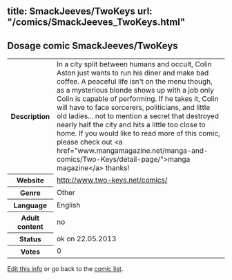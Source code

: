 title: SmackJeeves/TwoKeys
url: "/comics/SmackJeeves_TwoKeys.html"
---
Dosage comic SmackJeeves/TwoKeys
-----------------------------------------

<p id="msg"></p>
<script type="text/javascript">
if (window.location.search === '?edit_info_mail=sent_ok') {
  var elem = document.getElementById("msg");
  elem.innerHTML = 'Edited information sucessfully sent for review, which is usually done daily. Thanks!';
  elem.className = 'ok';
}
</script>
<table class="comicinfo">
<tr>
<th>Description</th><td>In a city split between humans and occult, Colin Aston just wants to run his diner and make bad coffee. A peaceful life isn't on the menu though, as a mysterious blonde shows up with a job only Colin is capable of performing. If he takes it, Colin will have to face sorcerers, politicians, and little old ladies... not to mention a secret that destroyed nearly half the city and hits a little too close to home. If you would like to read more of this comic, please check out &lt;a href=&quot;www.mangamagazine.net/manga-and-comics/Two-Keys/detail-page/&quot;&gt;manga magazine&lt;/a&gt; thanks!</td>
</tr>
<tr>
<th>Website</th><td><a href="http://www.two-keys.net/comics/">http://www.two-keys.net/comics/</a></td>
</tr>
<tr>
<th>Genre</th><td>Other</td>
</tr>
<tr>
<th>Language</th><td>English</td>
</tr>
<tr>
<th>Adult content</th><td>no</td>
</tr>
<tr>
<th>Status</th><td>ok on 22.05.2013</td>
</tr>
<tr>
<th>Votes</th><td>0</td>
</tr>
</table>

[Edit this info](SmackJeeves_TwoKeys_edit.html) or go back to the [comic list](../comic-index.html).
